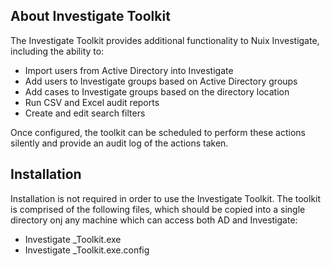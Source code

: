 ## About Investigate Toolkit 
The Investigate Toolkit provides additional functionality to Nuix Investigate, including the ability to:  
* Import users from Active Directory into Investigate  
* Add users to Investigate groups based on Active Directory groups  
* Add cases to Investigate groups based on the directory location  
* Run CSV and Excel audit reports  
* Create and edit search filters  

Once configured, the toolkit can be scheduled to perform these actions silently and provide an audit log of the actions taken.  

## Installation
Installation is not required in order to use the Investigate Toolkit. The toolkit is comprised of the following files, which should be copied into a single directory onj any machine which can access both AD and Investigate:
* Investigate _Toolkit.exe
* Investigate _Toolkit.exe.config
